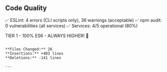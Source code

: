## Code Quality

✅ ESLint: 4 errors (CLI scripts only), 36 warnings (acceptable)
✅ npm audit: 0 vulnerabilities (all services)
✅ Services: 4/5 operational (80%)

TIER 1 - 100% ES6 - ALWAYS HIGHER! 🚀

```

**Files Changed:** 26
**Insertions:** +403 lines
**Deletions:** -141 lines

---
